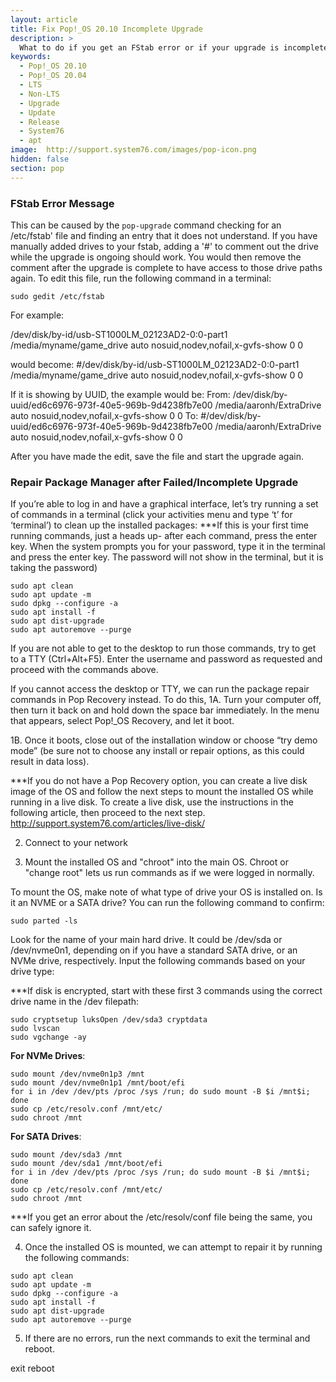 ```yaml
---
layout: article
title: Fix Pop!_OS 20.10 Incomplete Upgrade
description: >
  What to do if you get an FStab error or if your upgrade is incomplete.
keywords:
  - Pop!_OS 20.10
  - Pop!_OS 20.04
  - LTS
  - Non-LTS
  - Upgrade
  - Update
  - Release
  - System76
  - apt
image:  http://support.system76.com/images/pop-icon.png
hidden: false
section: pop
---
```


### FStab Error Message

This can be caused by the `pop-upgrade` command checking for an /etc/fstab' file and finding an entry that it does not understand. If you have manually added drives to your fstab, adding a '#' to comment out the drive while the upgrade is ongoing should work.  You would then remove the comment after the upgrade is complete to have access to those drive paths again. To edit this file, run the following command in a terminal:

```
sudo gedit /etc/fstab

```
For example:

/dev/disk/by-id/usb-ST1000LM_02123AD2-0:0-part1 /media/myname/game_drive auto 
nosuid,nodev,nofail,x-gvfs-show 0 0

would become:
#/dev/disk/by-id/usb-ST1000LM_02123AD2-0:0-part1 /media/myname/game_drive auto nosuid,nodev,nofail,x-gvfs-show 0 0

If it is showing by UUID, the example would be:
From:
/dev/disk/by-uuid/ed6c6976-973f-40e5-969b-9d4238fb7e00 /media/aaronh/ExtraDrive auto nosuid,nodev,nofail,x-gvfs-show 0 0
To:
#/dev/disk/by-uuid/ed6c6976-973f-40e5-969b-9d4238fb7e00 /media/aaronh/ExtraDrive auto nosuid,nodev,nofail,x-gvfs-show 0 0

After you have made the edit, save the file and start the upgrade again.

### Repair Package Manager after Failed/Incomplete Upgrade

If you’re able to log in and have a graphical interface, let’s try running a set of commands in a terminal (click your activities menu and type ‘t’ for ‘terminal’) to clean up the installed packages:
***If this is your first time running commands, just a heads up- after each command, press the enter key. When the system prompts you for your password, type it in the terminal and press the enter key. The password will not show in the terminal, but it is taking the password)

```
sudo apt clean
sudo apt update -m
sudo dpkg --configure -a
sudo apt install -f
sudo apt dist-upgrade
sudo apt autoremove --purge

```
If you are not able to get to the desktop to run those commands, try to get to a TTY (Ctrl+Alt+F5). Enter the username and password as requested and proceed with the commands above.

If you cannot access the desktop or TTY, we can run the package repair commands in Pop Recovery instead. To do this, 
1A. Turn your computer off, then turn it back on and hold down the space bar immediately. In the menu that appears, select Pop!_OS Recovery, and let it boot.
 
1B. Once it boots, close out of the installation window or choose “try demo mode” (be sure not to choose any install or repair options, as this could result in data loss). 

***If you do not have a Pop Recovery option, you can create a live disk image of the OS and follow the next steps to mount the installed OS while running in a live disk. To create a live disk, use the instructions in the following article, then proceed to the next step.
http://support.system76.com/articles/live-disk/

2. Connect to your network

3. Mount the installed OS and  "chroot" into the main OS. Chroot or "change root" lets us run commands as if we were logged in normally.

To mount the OS, make note of what type of drive your OS is installed on. Is it an NVME or a SATA drive? You can run the following command to confirm:

```
sudo parted -ls
```

Look for the name of your main hard drive. It could be /dev/sda or /dev/nvme0n1, depending on if you have a standard SATA drive, or an NVMe drive, respectively. Input the following commands based on your drive type:

***If disk is encrypted, start with these first 3 commands using the correct drive name in the /dev filepath:

```
sudo cryptsetup luksOpen /dev/sda3 cryptdata
sudo lvscan
sudo vgchange -ay
```
**For NVMe Drives**:
```
sudo mount /dev/nvme0n1p3 /mnt
sudo mount /dev/nvme0n1p1 /mnt/boot/efi
for i in /dev /dev/pts /proc /sys /run; do sudo mount -B $i /mnt$i; done
sudo cp /etc/resolv.conf /mnt/etc/
sudo chroot /mnt
```
**For SATA Drives**:
```
sudo mount /dev/sda3 /mnt
sudo mount /dev/sda1 /mnt/boot/efi
for i in /dev /dev/pts /proc /sys /run; do sudo mount -B $i /mnt$i; done
sudo cp /etc/resolv.conf /mnt/etc/
sudo chroot /mnt
```
***If you get an error about the /etc/resolv/conf file being the same, you can safely ignore it.

4. Once the installed OS is mounted, we can attempt to repair it by running the following commands:
```
sudo apt clean
sudo apt update -m
sudo dpkg --configure -a
sudo apt install -f
sudo apt dist-upgrade
sudo apt autoremove --purge
```

5. If there are no errors, run the next commands to exit the terminal and reboot.

exit
reboot
